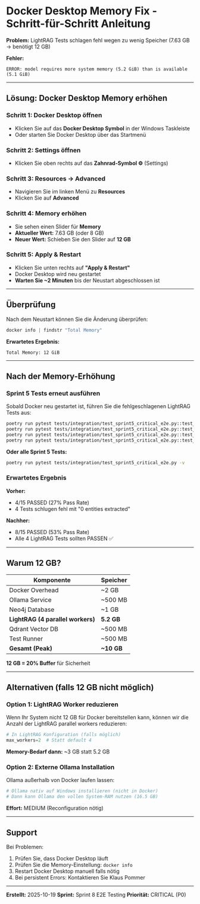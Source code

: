 # Docker Desktop Memory Fix - Schritt-für-Schritt Anleitung

**Problem:** LightRAG Tests schlagen fehl wegen zu wenig Speicher (7.63 GB → benötigt 12 GB)

**Fehler:**
```
ERROR: model requires more system memory (5.2 GiB) than is available (5.1 GiB)
```

---

## Lösung: Docker Desktop Memory erhöhen

### Schritt 1: Docker Desktop öffnen

- Klicken Sie auf das **Docker Desktop Symbol** in der Windows Taskleiste
- Oder starten Sie Docker Desktop über das Startmenü

### Schritt 2: Settings öffnen

- Klicken Sie oben rechts auf das **Zahnrad-Symbol ⚙️** (Settings)

### Schritt 3: Resources → Advanced

- Navigieren Sie im linken Menü zu **Resources**
- Klicken Sie auf **Advanced**

### Schritt 4: Memory erhöhen

- Sie sehen einen Slider für **Memory**
- **Aktueller Wert:** 7.63 GB (oder 8 GB)
- **Neuer Wert:** Schieben Sie den Slider auf **12 GB**

### Schritt 5: Apply & Restart

- Klicken Sie unten rechts auf **"Apply & Restart"**
- Docker Desktop wird neu gestartet
- **Warten Sie ~2 Minuten** bis der Neustart abgeschlossen ist

---

## Überprüfung

Nach dem Neustart können Sie die Änderung überprüfen:

```powershell
docker info | findstr "Total Memory"
```

**Erwartetes Ergebnis:**
```
Total Memory: 12 GiB
```

---

## Nach der Memory-Erhöhung

### Sprint 5 Tests erneut ausführen

Sobald Docker neu gestartet ist, führen Sie die fehlgeschlagenen LightRAG Tests aus:

```bash
poetry run pytest tests/integration/test_sprint5_critical_e2e.py::test_graph_construction_full_pipeline_e2e -v
poetry run pytest tests/integration/test_sprint5_critical_e2e.py::test_local_search_entity_level_e2e -v
poetry run pytest tests/integration/test_sprint5_critical_e2e.py::test_global_search_topic_level_e2e -v
poetry run pytest tests/integration/test_sprint5_critical_e2e.py::test_hybrid_search_local_global_e2e -v
```

**Oder alle Sprint 5 Tests:**
```bash
poetry run pytest tests/integration/test_sprint5_critical_e2e.py -v
```

### Erwartetes Ergebnis

**Vorher:**
- 4/15 PASSED (27% Pass Rate)
- 4 Tests schlugen fehl mit "0 entities extracted"

**Nachher:**
- 8/15 PASSED (53% Pass Rate)
- Alle 4 LightRAG Tests sollten PASSEN ✅

---

## Warum 12 GB?

| Komponente | Speicher |
|-----------|----------|
| Docker Overhead | ~2 GB |
| Ollama Service | ~500 MB |
| Neo4j Database | ~1 GB |
| **LightRAG (4 parallel workers)** | **5.2 GB** |
| Qdrant Vector DB | ~500 MB |
| Test Runner | ~500 MB |
| **Gesamt (Peak)** | **~10 GB** |

**12 GB = 20% Buffer** für Sicherheit

---

## Alternativen (falls 12 GB nicht möglich)

### Option 1: LightRAG Worker reduzieren
Wenn Ihr System nicht 12 GB für Docker bereitstellen kann, können wir die Anzahl der LightRAG parallel workers reduzieren:

```python
# In LightRAG Konfiguration (falls möglich)
max_workers=2  # Statt default 4
```

**Memory-Bedarf dann:** ~3 GB statt 5.2 GB

### Option 2: Externe Ollama Installation
Ollama außerhalb von Docker laufen lassen:

```bash
# Ollama nativ auf Windows installieren (nicht in Docker)
# Dann kann Ollama den vollen System-RAM nutzen (16.5 GB)
```

**Effort:** MEDIUM (Reconfiguration nötig)

---

## Support

Bei Problemen:
1. Prüfen Sie, dass Docker Desktop läuft
2. Prüfen Sie die Memory-Einstellung: `docker info`
3. Restart Docker Desktop manuell falls nötig
4. Bei persistent Errors: Kontaktieren Sie Klaus Pommer

---

**Erstellt:** 2025-10-19
**Sprint:** Sprint 8 E2E Testing
**Priorität:** CRITICAL (P0)

